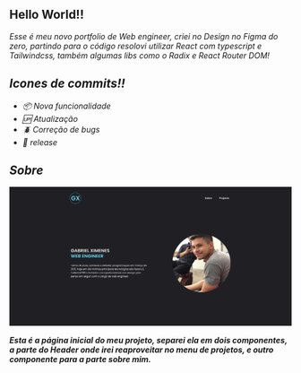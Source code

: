 ## Hello World!!

<p>
    <em>
        Esse é meu novo portfolio de Web engineer,
        criei no Design no Figma do zero, 
        partindo para o código resolovi utilizar React com typescript e Tailwindcss, também algumas libs como o Radix e React Router DOM!
    <em>
<p>

## Icones de commits!!

 - :package: Nova funcionalidade
 - :up: Atualização
 - :beetle: Correção de bugs
 - :checkered_flag: release


## Sobre

![Pagina principal onde mostra um pouco sobre mim!](/public/print_ximeen_portfolio.png)

<p>
    <b>
        Esta é a página inicial do meu projeto, separei ela em dois componentes, a parte do Header onde irei reaproveitar no menu de projetos, e outro componente para a parte sobre mim.
    </b>
<p>
